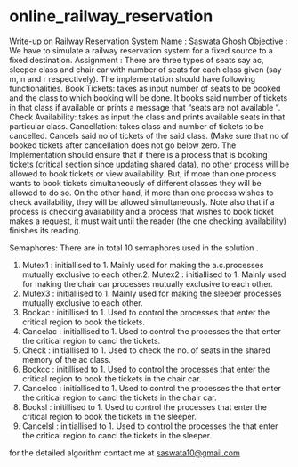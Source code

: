 online_railway_reservation
==========================
Write-up on
Railway Reservation System
Name : Saswata Ghosh
Objective :
We have to simulate a railway reservation system for a fixed source to a fixed
destination.
Assignment :
There are three types of seats say ac, sleeper class and chair car with number of
seats for each class given (say m, n and r respectively).
The implementation should have following functionalities.
Book Tickets: takes as input number of seats to be booked and the class to which booking
will be done. It books said number of tickets in that class if available or prints a
message that “seats are not available “.
Check Availability: takes as input the class and prints available seats in that particular
class.
Cancellation: takes class and number of tickets to be cancelled. Cancels said no of tickets
of the said class. (Make sure that no of booked tickets after cancellation does not
go below zero.
The Implementation should ensure that if there is a process that is booking tickets (critical
section since updating shared data), no other process will be allowed to book tickets or view
availability. But, if more than one process wants to book tickets simultaneously of different
classes they will be allowed to do so. On the other hand, if more than one process wishes to
check availability, they will be allowed simultaneously. Note also that if a process is checking
availability and a process that wishes to book ticket makes a request, it must wait until the
reader (the one checking availability) finishes its reading.

Semaphores:
There are in total 10 semaphores used in the solution .
1. Mutex1 : initiallised to 1. Mainly used for making the a.c.processes
mutually exclusive to each other.2. Mutex2 : initiallised to 1. Mainly used for making the chair car
processes mutually exclusive to each other.
3. Mutex3 : initiallised to 1. Mainly used for making the sleeper processes
mutually exclusive to each other.
4. Bookac : initillised to 1. Used to control the processes that enter the
critical region to
book the tickets.
5. Cancelac : initiallised to 1. Used to control the processes the that enter
the critical region to cancl the tickets.
6. Check : initiallised to 1. Used to check the no. of seats in the shared
memory of the ac class.
7. Bookcc : initillised to 1. Used to control the processes that enter the
critical region to
book the tickets in the chair car.
8. Cancelcc : initiallised to 1. Used to control the processes the that
enter the critical region to cancl the tickets in the chair car.
9. Booksl : initillised to 1. Used to control the processes that enter the
critical region to book the tickets in the sleeper.
10. Cancelsl : initiallised to 1. Used to control the processes the that enter
the critical region to cancl the tickets in the sleeper.

for the detailed algorithm contact me at saswata10@gmail.com
